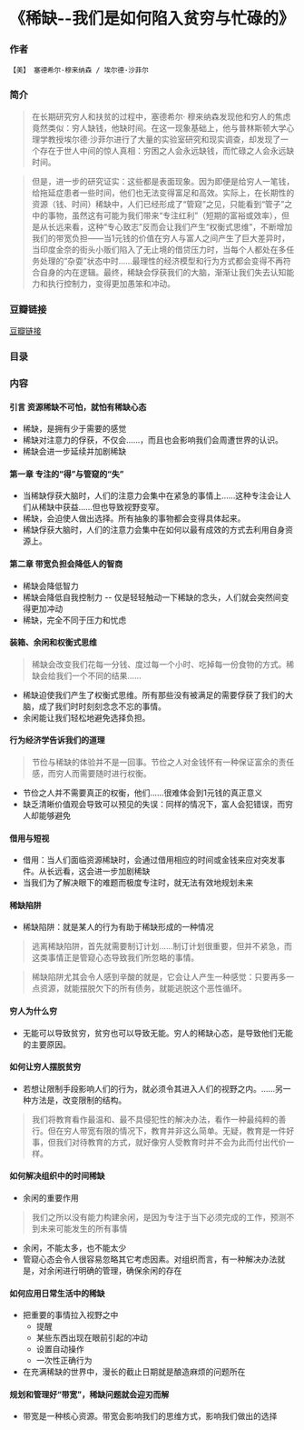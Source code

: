 《稀缺--我们是如何陷入贫穷与忙碌的》
=============================

### 作者
    【美】 塞德希尔·穆来纳森 / 埃尔德·沙菲尔 

### 简介
> 在长期研究穷人和扶贫的过程中，塞德希尔· 穆来纳森发现他和穷人的焦虑竟然类似：穷人缺钱，他缺时间。在这一现象基础上，他与普林斯顿大学心理学教授埃尔德·沙菲尔进行了大量的实验室研究和现实调查，却发现了一个存在于世人中间的惊人真相：穷困之人会永远缺钱，而忙碌之人会永远缺时间。

> 但是，进一步的研究证实：这些都是表面现象。因为即便是给穷人一笔钱，给拖延症患者一些时间，他们也无法变得富足和高效。实际上，在长期性的资源（钱、时间）稀缺中，人们已经形成了“管窥”之见，只能看到“管子”之中的事物，虽然这有可能为我们带来“专注红利”（短期的富裕或效率），但是从长远来看，这种“专心致志”反而会让我们产生“权衡式思维”，不断增加我们的带宽负担——当1元钱的价值在穷人与富人之间产生了巨大差异时，当印度金奈的街头小贩们陷入了无止境的借贷压力时，当每个人都处在多任务处理的“杂耍”状态中时……最理性的经济模型和行为方式都会变得不再符合自身的内在逻辑。最终，稀缺会俘获我们的大脑，渐渐让我们失去认知能力和执行控制力，变得更加愚笨和冲动。

### 豆瓣链接
  [豆瓣链接](http://book.douban.com/subject/26178426/)

### 目录

### 内容

#### 引言 资源稀缺不可怕，就怕有稀缺心态
* 稀缺，是拥有少于需要的感觉
* 稀缺对注意力的俘获，不仅会……，而且也会影响我们会周遭世界的认识。
* 稀缺会进一步延续并加剧稀缺

#### 第一章 专注的“得”与管窥的“失” 
* 当稀缺俘获大脑时，人们的注意力会集中在紧急的事情上……这种专注会让人们从稀缺中获益……但也导致视野变窄。
* 稀缺，会迫使人做出选择。所有抽象的事物都会变得具体起来。
* 稀缺俘获大脑时，人们的注意力会集中在如何以最有成效的方式去利用自身资源上。

#### 第二章 带宽负担会降低人的智商
* 稀缺会降低智力
* 稀缺会降低自我控制力 -- 仅是轻轻触动一下稀缺的念头，人们就会突然间变得更加冲动
* 稀缺，完全不同于压力和忧虑

#### 装箱、余闲和权衡式思维
> 稀缺会改变我们花每一分钱、度过每一个小时、吃掉每一份食物的方式。稀缺会给我们一个不同的结果……

* 稀缺迫使我们产生了权衡式思维。所有那些没有被满足的需要俘获了我们的大脑，成了我们时时刻刻念念不忘的事情。
* 余闲能让我们轻松地避免选择负担。

#### 行为经济学告诉我们的道理
> 节俭与稀缺的体验并不是一回事。节俭之人对金钱怀有一种保证富余的责任感，而穷人而需要随时进行权衡。

* 节俭之人并不需要真正的权衡，他们……很难体会到1元钱的真正意义
* 缺乏清晰价值观会导致可以预见的失误：同样的情况下，富人会犯错误，而穷人却能够避免

#### 借用与短视
* 借用：当人们面临资源稀缺时，会通过借用相应的时间或金钱来应对突发事件。从长远看，这会进一步加剧稀缺
* 当我们为了解决眼下的难题而极度专注时，就无法有效地规划未来

#### 稀缺陷阱
* 稀缺陷阱：就是某人的行为有助于稀缺形成的一种情况

> 逃离稀缺陷阱，首先就需要制订计划……制订计划很重要，但并不紧急，而这类事情正是管窥心态导致我们所忽略的事情。

> 稀缺陷阱尤其会令人感到辛酸的就是，它会让人产生一种感觉：只要再多一点资源，就能摆脱欠下的所有债务，就能逃脱这个恶性循环。

#### 穷人为什么穷
* 无能可以导致贫穷，贫穷也可以导致无能。穷人的稀缺心态，是导致他们无能的主要原因。

#### 如何让穷人摆脱贫穷
* 若想让限制手段影响人们的行为，就必须令其进入人们的视野之内。……另一种方法是，改变限制的结构。

> 我们将教育看作最温和、最不具侵犯性的解决办法，看作一种最纯粹的善行。但在穷人带宽有限的情况下，教育并非这么简单。无疑，教育是一件好事，但我们对待教育的方式，就好像穷人受教育时并不会为此而付出代价一样。

#### 如何解决组织中的时间稀缺
* 余闲的重要作用

> 我们之所以没有能力构建余闲，是因为专注于当下必须完成的工作，预测不到未来可能发生的所有事情

* 余闲，不能太多，也不能太少
* 管窥心态会令人很容易忽略其它考虑因素。对组织而言，有一种解决办法就是，对余闲进行明确的管理，确保余闲的存在

#### 如何应用日常生活中的稀缺
* 把重要的事情拉入视野之中
  - 提醒
  - 某些东西出现在眼前引起的冲动
  - 设置自动操作
  - 一次性正确行为
* 在充满稀缺的世界中，漫长的截止日期就是酿造麻烦的问题所在

#### 规划和管理好“带宽”，稀缺问题就会迎刃而解
* 带宽是一种核心资源。带宽会影响我们的思维方式，影响我们做出的选择
